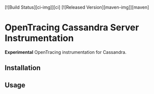 [![Build Status][ci-img]][ci] [![Released Version][maven-img]][maven]

# OpenTracing Cassandra Server Instrumentation
**Experimental** OpenTracing instrumentation for Cassandra.

## Installation


## Usage

